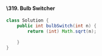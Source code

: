 #### \319. Bulb Switcher

```java
class Solution {
    public int bulbSwitch(int n) {
        return (int) Math.sqrt(n);
        
    }
}
```

